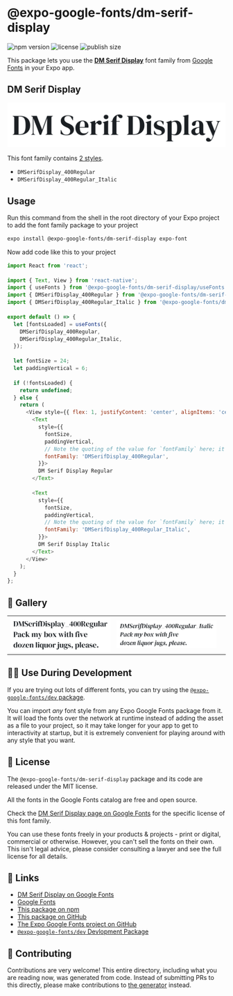 # @expo-google-fonts/dm-serif-display

![npm version](https://flat.badgen.net/npm/v/@expo-google-fonts/dm-serif-display)
![license](https://flat.badgen.net/github/license/expo/google-fonts)
![publish size](https://flat.badgen.net/packagephobia/install/@expo-google-fonts/dm-serif-display)

This package lets you use the [**DM Serif Display**](https://fonts.google.com/specimen/DM+Serif+Display) font family from [Google Fonts](https://fonts.google.com/) in your Expo app.

## DM Serif Display

![DM Serif Display](./font-family.png)

This font family contains [2 styles](#-gallery).

- `DMSerifDisplay_400Regular`
- `DMSerifDisplay_400Regular_Italic`

## Usage

Run this command from the shell in the root directory of your Expo project to add the font family package to your project
```sh
expo install @expo-google-fonts/dm-serif-display expo-font
```

Now add code like this to your project
```js
import React from 'react';

import { Text, View } from 'react-native';
import { useFonts } from '@expo-google-fonts/dm-serif-display/useFonts';
import { DMSerifDisplay_400Regular } from '@expo-google-fonts/dm-serif-display/400Regular';
import { DMSerifDisplay_400Regular_Italic } from '@expo-google-fonts/dm-serif-display/400Regular_Italic';

export default () => {
  let [fontsLoaded] = useFonts({
    DMSerifDisplay_400Regular,
    DMSerifDisplay_400Regular_Italic,
  });

  let fontSize = 24;
  let paddingVertical = 6;

  if (!fontsLoaded) {
    return undefined;
  } else {
    return (
      <View style={{ flex: 1, justifyContent: 'center', alignItems: 'center' }}>
        <Text
          style={{
            fontSize,
            paddingVertical,
            // Note the quoting of the value for `fontFamily` here; it expects a string!
            fontFamily: 'DMSerifDisplay_400Regular',
          }}>
          DM Serif Display Regular
        </Text>

        <Text
          style={{
            fontSize,
            paddingVertical,
            // Note the quoting of the value for `fontFamily` here; it expects a string!
            fontFamily: 'DMSerifDisplay_400Regular_Italic',
          }}>
          DM Serif Display Italic
        </Text>
      </View>
    );
  }
};

```

## 🔡 Gallery


||||
|-|-|-|
|![DMSerifDisplay_400Regular](./DMSerifDisplay_400Regular.ttf.png)|![DMSerifDisplay_400Regular_Italic](./DMSerifDisplay_400Regular_Italic.ttf.png)|||


## 👩‍💻 Use During Development

If you are trying out lots of different fonts, you can try using the [`@expo-google-fonts/dev` package](https://github.com/expo/google-fonts/tree/master/font-packages/dev#readme).

You can import *any* font style from any Expo Google Fonts package from it. It will load the fonts
over the network at runtime instead of adding the asset as a file to your project, so it may take longer
for your app to get to interactivity at startup, but it is extremely convenient
for playing around with any style that you want.

## 📖 License

The `@expo-google-fonts/dm-serif-display` package and its code are released under the MIT license.

All the fonts in the Google Fonts catalog are free and open source.

Check the [DM Serif Display page on Google Fonts](https://fonts.google.com/specimen/DM+Serif+Display) for the specific license of this font family.

You can use these fonts freely in your products & projects - print or digital, commercial or otherwise. However, you can't sell the fonts on their own. This isn't legal advice, please consider consulting a lawyer and see the full license for all details.

## 🔗 Links

- [DM Serif Display on Google Fonts](https://fonts.google.com/specimen/DM+Serif+Display)
- [Google Fonts](https://fonts.google.com/)
- [This package on npm](https://www.npmjs.com/package/@expo-google-fonts/dm-serif-display)
- [This package on GitHub](https://github.com/expo/google-fonts/tree/master/font-packages/dm-serif-display)
- [The Expo Google Fonts project on GitHub](https://github.com/expo/google-fonts)
- [`@expo-google-fonts/dev` Devlopment Package](https://github.com/expo/google-fonts/tree/master/font-packages/dev)

## 🤝 Contributing

Contributions are very welcome! This entire directory, including what you are reading now, was generated from code. Instead of submitting PRs to this directly, please make contributions to [the generator](https://github.com/expo/google-fonts/tree/master/packages/generator) instead.

